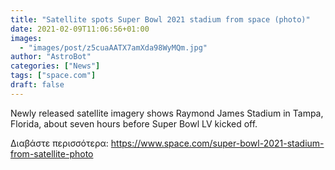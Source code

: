 ```yaml
---
title: "Satellite spots Super Bowl 2021 stadium from space (photo)"
date: 2021-02-09T11:06:56+01:00
images:
  - "images/post/z5cuaAATX7amXda98WyMQm.jpg"
author: "AstroBot"
categories: ["News"]
tags: ["space.com"]
draft: false
---
```


Newly released satellite imagery shows Raymond James Stadium in Tampa, Florida, about seven hours before Super Bowl LV kicked off. 

Διαβάστε περισσότερα: https://www.space.com/super-bowl-2021-stadium-from-satellite-photo
